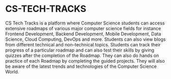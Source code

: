 # CS-TECH-TRACKS
CS Tech Tracks is a platform where Computer Science students can access extensive   roadmaps of various major computer science fields for instance Frontend Development, Backend Development, Mobile Development, Data Science, Cloud Computing, DevOps and more. Students can also view blogs from different technical and non-technical topics. Students can track their progress of a particular roadmap and can also test their skills by giving quizzes after the completion of the Roadmap. They can also do hands on practice of each Roadmap by completing the guided projects. They will also be aware of the latest trends and technologies of the Computer Science World.


